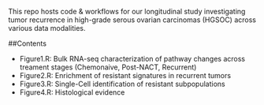 This repo hosts code & workflows for our longitudinal study investigating tumor recurrence in high-grade serous ovarian carcinomas (HGSOC) across various data modalities.

##Contents
- Figure1.R: Bulk RNA-seq characterization of pathway changes across treament stages (Chemonaive, Post-NACT, Recurrent)
- Figure2.R: Enrichment of resistant signatures in recurrent tumors
- Figure3.R: Single-Cell identification of resistant subpopulations
- Figure4.R: Histological evidence
